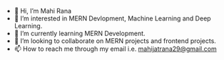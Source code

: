 - 👋 Hi, I’m Mahi Rana
- 👀 I’m interested in MERN Devlopment, Machine Learning and Deep Learning.
- 🌱 I’m currently learning MERN Development.
- 💞️ I’m looking to collaborate on MERN projects and frontend projects.
- 📫 How to reach me through my email i.e. mahijatrana29@gmail.com 

<!---
mahijatrana/mahijatrana is a ✨ special ✨ repository because its `README.md` (this file) appears on your GitHub profile.
You can click the Preview link to take a look at your changes.
--->
